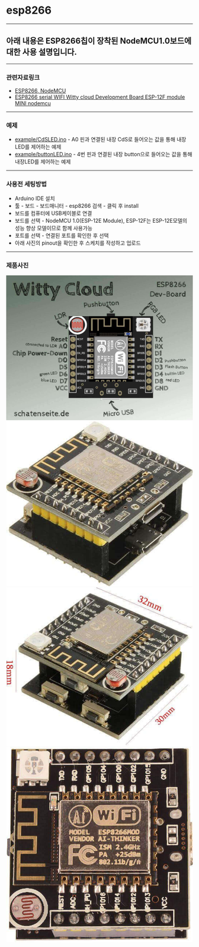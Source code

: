 # esp8266

---
## 아래 내용은 ESP8266칩이 장착된 NodeMCU1.0보드에 대한 사용 설명입니다.

---
### 관련자료링크  
- [ESP8266, NodeMCU](https://jpralves.net/post/2016/11/15/esp8266.html#.WhoEskpl8uU)  
- [ESP8266 serial WIFI Witty cloud Development Board ESP-12F module MINI nodemcu](https://jpralves.net/post/2016/11/15/esp8266.html#gizwits-wifi-witty-esp8266-esp-12f)  

---
### 예제  
- [example/CdSLED.ino](https://github.com/mtinet/esp8266/blob/master/example/CdSLED.ino) - A0 핀과 연결된 내장 CdS로 들어오는 값을 통해 내장LED를 제어하는 예제  
- [example/buttonLED.ino](https://github.com/mtinet/esp8266/blob/master/example/buttonLED.ino) - 4번 핀과 연결된 내장 button으로 들어오는 값을 통해 내장LED를 제어하는 예제  

---
### 사용전 세팅방법  
- Arduino IDE 설치  
- 툴 - 보드 - 보드매니터 - esp8266 검색 - 클릭 후 install  
- 보드를 컴퓨터에 USB케이블로 연결  
- 보드를 선택 - NodeMCU 1.0(ESP-12E Module), ESP-12F는 ESP-12E모델의 성능 향상 모델이므로 함께 사용가능  
- 포트를 선택 - 연결된 포트를 확인한 후 선택  
- 아래 사진의 pinout을 확인한 후 스케치를 작성하고 업로드  


---
### 제품사진  
![](https://github.com/mtinet/esp8266/blob/master/image/gizwits_pinout_67.jpg?raw=true)
![](https://github.com/mtinet/esp8266/blob/master/image/gizwits-wifi-witty-esp8266-esp_1.jpg?raw=true)
![](https://github.com/mtinet/esp8266/blob/master/image/gizwits_dimensions_24.jpg?raw=true)
![](https://github.com/mtinet/esp8266/blob/master/image/gizwits_pinout_66.jpg?raw=true)
